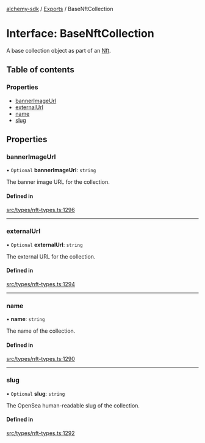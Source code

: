 [alchemy-sdk](../README.md) / [Exports](../modules.md) / BaseNftCollection

# Interface: BaseNftCollection

A base collection object as part of an [Nft](Nft.md).

## Table of contents

### Properties

- [bannerImageUrl](BaseNftCollection.md#bannerimageurl)
- [externalUrl](BaseNftCollection.md#externalurl)
- [name](BaseNftCollection.md#name)
- [slug](BaseNftCollection.md#slug)

## Properties

### bannerImageUrl

• `Optional` **bannerImageUrl**: `string`

The banner image URL for the collection.

#### Defined in

[src/types/nft-types.ts:1296](https://github.com/alchemyplatform/alchemy-sdk-js/blob/8c9409f/src/types/nft-types.ts#L1296)

___

### externalUrl

• `Optional` **externalUrl**: `string`

The external URL for the collection.

#### Defined in

[src/types/nft-types.ts:1294](https://github.com/alchemyplatform/alchemy-sdk-js/blob/8c9409f/src/types/nft-types.ts#L1294)

___

### name

• **name**: `string`

The name of the collection.

#### Defined in

[src/types/nft-types.ts:1290](https://github.com/alchemyplatform/alchemy-sdk-js/blob/8c9409f/src/types/nft-types.ts#L1290)

___

### slug

• `Optional` **slug**: `string`

The OpenSea human-readable slug of the collection.

#### Defined in

[src/types/nft-types.ts:1292](https://github.com/alchemyplatform/alchemy-sdk-js/blob/8c9409f/src/types/nft-types.ts#L1292)
